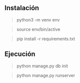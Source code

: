 ## Instalación

> python3 -m venv env

> source env/bin/active

> pip install -r requirements.txt

## Ejecución

> python manage.py db init

> python manage.py runserver
